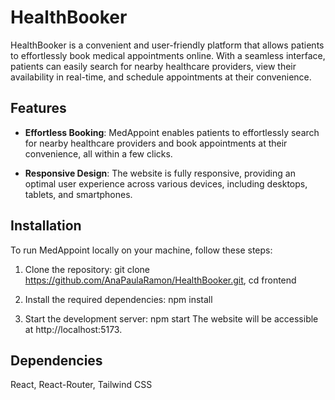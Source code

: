# HealthBooker
HealthBooker is a convenient and user-friendly platform that allows patients to effortlessly book medical appointments online. With a seamless interface,
patients can easily search for nearby healthcare providers, view their availability in real-time, and schedule appointments at their convenience.

## Features

- **Effortless Booking**: MedAppoint enables patients to effortlessly search for nearby healthcare providers and book appointments at their convenience, all within a few clicks.

- **Responsive Design**: The website is fully responsive, providing an optimal user experience across various devices, including desktops, tablets, and smartphones.


## Installation

To run MedAppoint locally on your machine, follow these steps:

1. Clone the repository:
git clone https://github.com/AnaPaulaRamon/HealthBooker.git,
cd frontend

3. Install the required dependencies:
npm install

4. Start the development server:
npm start
The website will be accessible at http://localhost:5173.

## Dependencies
React,
React-Router,
Tailwind CSS
